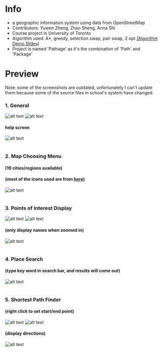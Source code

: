 # Info
- a geographic information system using data from OpenStreetMap
- Contributors: Yuwen Zheng, Zhao Sheng, Anna Shi  
- Course project in University of Toronto  
- Algorithm used: A*, greedy, selection swap, pair swap, 2 opt  [(Algorithm Demo Slides)](https://docs.google.com/presentation/d/1pOjHdbiZ4rC0EQaRnbb_id5GiTZv8B68ORyDmSKU2QE/edit?usp=sharing) 
- Project is named 'Pathage' as it's the combination of 'Path' and 'Package'  


# Preview
Note: some of the screenshots are outdated, unfortunately I can't update them because some of the source files in school's system have changed.

### 1. General
![alt text](https://github.com/echoztoronto/Pathage/blob/screenshot/images/image1.png)
![alt text](https://github.com/echoztoronto/Pathage/blob/screenshot/images/image7.png)
#### help screen
![alt text](https://github.com/echoztoronto/Pathage/blob/screenshot/images/help.jpg)
<br />
<br />

### 2. Map Choosing Menu 
#### (19 cities/regions available)
#### (most of the icons used are from [here](https://sa3er.deviantart.com/art/World-Cities-2-0-386839729))
![alt text](https://github.com/echoztoronto/Pathage/blob/screenshot/images/image5.png)
<br />
<br />

### 3. Points of Interest Display
![alt text](https://github.com/echoztoronto/Pathage/blob/screenshot/images/image3.png)
![alt text](https://github.com/echoztoronto/Pathage/blob/screenshot/images/image9.png)
#### (only display names when zoomed in)
![alt text](https://github.com/echoztoronto/Pathage/blob/screenshot/images/image10.png)
<br />
<br />

### 4. Place Search
#### (type key word in search bar, and results will come out)
![alt text](https://github.com/echoztoronto/Pathage/blob/screenshot/images/image8.png)
<br />
<br />

### 5. Shortest Path Finder
#### (right click to set start/end point)
![alt text](https://github.com/echoztoronto/Pathage/blob/screenshot/images/image6.png)
![alt text](https://github.com/echoztoronto/Pathage/blob/screenshot/images/image4.png)
#### (display directions)
![alt text](https://github.com/echoztoronto/Pathage/blob/screenshot/images/image2.png)


